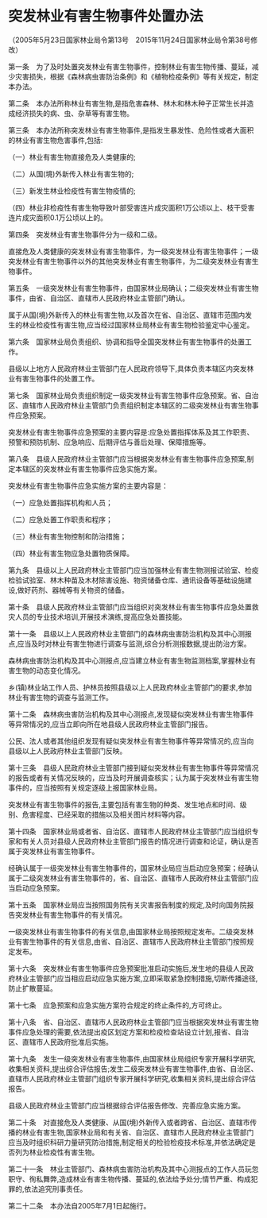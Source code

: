 # 突发林业有害生物事件处置办法

（2005年5月23日国家林业局令第13号　2015年11月24日国家林业局令第38号修改）



第一条　为了及时处置突发林业有害生物事件，控制林业有害生物传播、蔓延，减少灾害损失，根据《森林病虫害防治条例》和《植物检疫条例》等有关规定，制定本办法。

第二条　本办法所称林业有害生物,是指危害森林、林木和林木种子正常生长并造成经济损失的病、虫、杂草等有害生物。

第三条　本办法所称突发林业有害生物事件,是指发生暴发性、危险性或者大面积的林业有害生物危害事件,包括:

（一）林业有害生物直接危及人类健康的;

（二）从国(境)外新传入林业有害生物的;

（三）新发生林业检疫性有害生物疫情的;

（四）林业非检疫性有害生物导致叶部受害连片成灾面积1万公顷以上、枝干受害连片成灾面积0.1万公顷以上的。

第四条　突发林业有害生物事件分为一级和二级。

直接危及人类健康的突发林业有害生物事件，为一级突发林业有害生物事件；一级突发林业有害生物事件以外的其他突发林业有害生物事件，为二级突发林业有害生物事件。

第五条　一级突发林业有害生物事件，由国家林业局确认；二级突发林业有害生物事件，由省、自治区、直辖市人民政府林业主管部门确认。

属于从国(境)外新传入的林业有害生物,以及首次在省、自治区、直辖市范围内发生的林业检疫性有害生物,应当经过国家林业局林业有害生物检验鉴定中心鉴定。

第六条　国家林业局负责组织、协调和指导全国突发林业有害生物事件的处置工作。

县级以上地方人民政府林业主管部门在人民政府领导下,具体负责本辖区内突发林业有害生物事件的处置工作。

第七条　国家林业局负责组织制定一级突发林业有害生物事件应急预案。省、自治区、直辖市人民政府林业主管部门负责组织制定本辖区的二级突发林业有害生物事件应急预案。

突发林业有害生物事件应急预案的主要内容是:应急处置指挥体系及其工作职责、预警和预防机制、应急响应、后期评估与善后处理、保障措施等。

第八条　县级人民政府林业主管部门应当根据突发林业有害生物事件应急预案,制定本辖区的突发林业有害生物事件应急实施方案。

突发林业有害生物事件应急实施方案的主要内容是：

（一）应急处置指挥机构和人员；

（二）应急处置工作职责和程序；

（三）林业有害生物控制和防治措施；

（四）林业有害生物应急处置物质保障。

第九条　县级以上人民政府林业主管部门应当加强林业有害生物测报试验室、检疫检验试验室、林木种苗及木材除害设施、物资储备仓库、通讯设备等基础设施建设,做好药剂、器械等有关物资的储备。

第十条　县级人民政府林业主管部门应当组织对突发林业有害生物事件应急处置救灾人员的专业技术培训,开展技术演练,提高应急处置技能。

第十一条　县级以上人民政府林业主管部门的森林病虫害防治机构及其中心测报点,应当及时对林业有害生物进行调查与监测,综合分析测报数据,提出防治方案。

森林病虫害防治机构及其中心测报点,应当建立林业有害生物监测档案,掌握林业有害生物的动态变化情况。

乡(镇)林业站工作人员、护林员按照县级以上人民政府林业主管部门的要求,参加林业有害生物的调查与监测工作。

第十二条　森林病虫害防治机构及其中心测报点,发现疑似突发林业有害生物事件等异常情况的,应当立即向所在地县级人民政府林业主管部门报告。

公民、法人或者其他组织发现有疑似突发林业有害生物事件等异常情况的,应当向县级以上人民政府林业主管部门反映。

第十三条　县级人民政府林业主管部门接到疑似突发林业有害生物事件等异常情况的报告或者有关情况反映的，应当及时开展调查核实；认为属于突发林业有害生物事件的，应当按照有关规定逐级上报国家林业局。

突发林业有害生物事件的报告,主要包括有害生物的种类、发生地点和时间、级别、危害程度、已经采取的措施以及相关图片材料等内容。

第十四条　国家林业局或者省、自治区、直辖市人民政府林业主管部门应当组织专家和有关人员对县级人民政府林业主管部门报告的情况进行调查和论证，确认是否属于突发林业有害生物事件。

经确认属于一级突发林业有害生物事件的，国家林业局应当启动应急预案；经确认属于二级突发林业有害生物事件的，省、自治区、直辖市人民政府林业主管部门应当启动应急预案。

第十五条　国家林业局应当按照国务院有关灾害报告制度的规定,及时向国务院报告突发林业有害生物事件的有关情况。

一级突发林业有害生物事件的有关信息,由国家林业局按照规定发布。二级突发林业有害生物事件的有关信息,由省、自治区、直辖市人民政府林业主管部门按照规定发布。

第十六条　突发林业有害生物事件应急预案批准启动实施后,发生地的县级人民政府林业主管部门应当相应启动应急实施方案,立即采取紧急控制措施,切断传播途径,防止扩散蔓延。

第十七条　应急预案和应急实施方案符合规定的终止条件的,方可终止。

第十八条　省、自治区、直辖市人民政府林业主管部门应当根据突发林业有害生物事件应急处理的需要,依法提出疫区划定方案和检疫检查站设立计划,报省、自治区、直辖市人民政府批准后实施。

第十九条　发生一级突发林业有害生物事件,由国家林业局组织专家开展科学研究,收集相关资料,提出综合评估报告;发生二级突发林业有害生物事件,由省、自治区、直辖市人民政府林业主管部门组织专家开展科学研究,收集相关资料,提出综合评估报告。

县级人民政府林业主管部门应当根据综合评估报告修改、完善应急实施方案。

第二十条　对直接危及人类健康、从国(境)外新传入或者跨省、自治区、直辖市传播的林业有害生物,国家林业局和有关省、自治区、直辖市人民政府林业主管部门应当及时组织科研力量研究防治措施,制定相关的检验检疫技术标准,并依法确定是否列为林业检疫性有害生物。

第二十一条　林业主管部门、森林病虫害防治机构及其中心测报点的工作人员玩忽职守、徇私舞弊,造成林业有害生物传播、蔓延的,依法给予处分;情节严重、构成犯罪的,依法追究刑事责任。

第二十二条　本办法自2005年7月1日起施行。